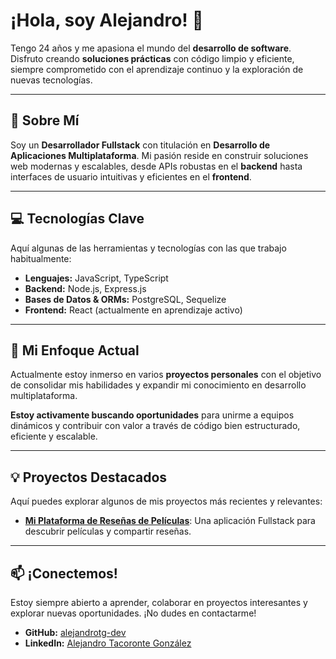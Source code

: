 # ¡Hola, soy Alejandro! 👋

Tengo 24 años y me apasiona el mundo del **desarrollo de software**. Disfruto creando **soluciones prácticas** con código limpio y eficiente, siempre comprometido con el aprendizaje continuo y la exploración de nuevas tecnologías.

---

## 🚀 Sobre Mí

Soy un **Desarrollador Fullstack** con titulación en **Desarrollo de Aplicaciones Multiplataforma**. Mi pasión reside en construir soluciones web modernas y escalables, desde APIs robustas en el **backend** hasta interfaces de usuario intuitivas y eficientes en el **frontend**.

---

## 💻 Tecnologías Clave

Aquí algunas de las herramientas y tecnologías con las que trabajo habitualmente:

* **Lenguajes:** JavaScript, TypeScript
* **Backend:** Node.js, Express.js
* **Bases de Datos & ORMs:** PostgreSQL, Sequelize
* **Frontend:** React (actualmente en aprendizaje activo)

---

## 🔭 Mi Enfoque Actual

Actualmente estoy inmerso en varios **proyectos personales** con el objetivo de consolidar mis habilidades y expandir mi conocimiento en desarrollo multiplataforma.

**Estoy activamente buscando oportunidades** para unirme a equipos dinámicos y contribuir con valor a través de código bien estructurado, eficiente y escalable.

---

## 💡 Proyectos Destacados

Aquí puedes explorar algunos de mis proyectos más recientes y relevantes:

* **[Mi Plataforma de Reseñas de Películas](https://github.com/alejandrotg-dev/my-movie-review-platform)**: Una aplicación Fullstack para descubrir películas y compartir reseñas.


---

## 📫 ¡Conectemos!

Estoy siempre abierto a aprender, colaborar en proyectos interesantes y explorar nuevas oportunidades. ¡No dudes en contactarme!

* **GitHub:** [alejandrotg-dev](https://github.com/alejandrotg-dev)
* **LinkedIn:** [Alejandro Tacoronte González](https://www.linkedin.com/in/alejandrotacoronte/)
